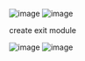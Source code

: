 ![image](https://github.com/bhuvabhavik/Module-Pool-Programming/assets/49744703/4c6e4969-5e9e-4a12-bed4-0ce560ebbd3e)
![image](https://github.com/bhuvabhavik/Module-Pool-Programming/assets/49744703/986f8bf8-6915-4402-bd0c-1e66798ff44b)

create exit module

![image](https://github.com/bhuvabhavik/Module-Pool-Programming/assets/49744703/b9716a14-741f-46f3-b4d9-51c8e67d558a)
![image](https://github.com/bhuvabhavik/Module-Pool-Programming/assets/49744703/8f2f9f61-c270-4a7e-a9c2-632ba17c5d9c)

